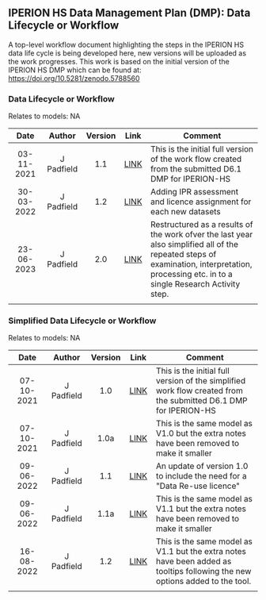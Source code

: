 ## IPERION HS Data Management Plan (DMP): Data Lifecycle or Workflow
A top-level workflow document highlighting the steps in the IPERION HS data life cycle is being developed here, new versions will be uploaded as the work progresses. This work is based on the initial version of the IPERION HS DMP which can be found at: https://doi.org/10.5281/zenodo.5788560

### Data Lifecycle or Workflow

Relates to models: NA

| Date  | Author | Version | Link | Comment |
| :-----------: | :-----------: | :-----------: | :-----------: | ----------- |
| 03-11-2021 | J Padfield | 1.1 | [LINK](https://national-gallery.github.io/dynamic-modelling/?url=https://raw.githubusercontent.com/E-RIHS/hs-interoperability/main/DMP/IPERION-HS%20DMP%20Workflow%20V1.1.tsv) | This is the initial full version of the work flow created from the submitted D6.1 DMP for IPERION-HS |
| 30-03-2022 | J Padfield | 1.2 | [LINK](https://national-gallery.github.io/dynamic-modelling/?url=https://raw.githubusercontent.com/E-RIHS/hs-interoperability/main/DMP/IPERION-HS%20DMP%20Workflow%20V1.2.tsv) | Adding IPR assessment and licence assignment for each new datasets |
| 23-06-2023 | J Padfield | 2.0 | [LINK](https://national-gallery.github.io/dynamic-modelling/?url=https://raw.githubusercontent.com/E-RIHS/hs-interoperability/main/DMP/IPERION-HS%20DMP%20Workflow%20V2.0.tsv) | Restructured as a results of the work ofver the last year also simplified all of the repeated steps of examination, interpretation, processing etc. in to a single Research Activity step. |
| <img width=180/> |<img width=90/> | <img width=60/> | <img width=60/> | |


### Simplified Data Lifecycle or Workflow

Relates to models: NA

| Date  | Author | Version | Link | Comment |
| :-----------: | :-----------: | :-----------: | :-----------: | ----------- |
| 07-10-2021 | J Padfield | 1.0 | [LINK](https://national-gallery.github.io/dynamic-modelling/?url=https://raw.githubusercontent.com/E-RIHS/hs-interoperability/main/DMP/IPERION-HS%20DMP%20Simplified%20Workflow%20V1.0.tsv) | This is the initial full version of the simplified work flow created from the submitted D6.1 DMP for IPERION-HS |
| 07-10-2021 | J Padfield | 1.0a | [LINK](https://national-gallery.github.io/dynamic-modelling/?url=https://raw.githubusercontent.com/E-RIHS/hs-interoperability/main/DMP/IPERION-HS%20DMP%20Simplified%20Workflow%20V1.0a.tsv) | This is the same model as V1.0 but the extra notes have been removed to make it smaller |
| 09-06-2022 | J Padfield | 1.1 | [LINK](https://national-gallery.github.io/dynamic-modelling/?url=https://raw.githubusercontent.com/E-RIHS/hs-interoperability/main/DMP/IPERION-HS%20DMP%20Simplified%20Workflow%20V1.1.tsv) | An update of version 1.0 to include the need for a "Data Re-use licence" |
| 09-06-2022 | J Padfield | 1.1a | [LINK](https://national-gallery.github.io/dynamic-modelling/?url=https://raw.githubusercontent.com/E-RIHS/hs-interoperability/main/DMP/IPERION-HS%20DMP%20Simplified%20Workflow%20V1.1a.tsv) | This is the same model as V1.1 but the extra notes have been removed to make it smaller |
| 16-08-2022 | J Padfield | 1.2 | [LINK](https://national-gallery.github.io/dynamic-modelling/?url=https://raw.githubusercontent.com/E-RIHS/hs-interoperability/main/DMP/IPERION-HS%20DMP%20Simplified%20Workflow%20V1.2.tsv) | This is the same model as V1.1 but the extra notes have been added as tooltips following the new options added to the tool. |
| <img width=180/> |<img width=90/> | <img width=60/> | <img width=60/> | |
